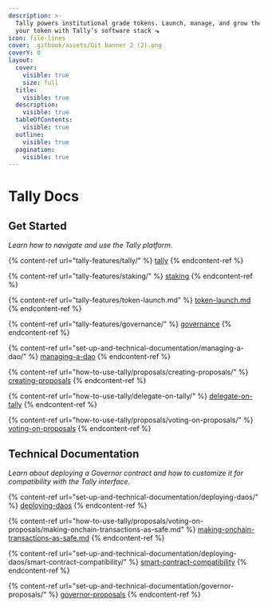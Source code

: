 ```yaml
---
description: >-
  Tally powers institutional grade tokens. Launch, manage, and grow the value of
  your token with Tally’s software stack ⬎
icon: file-lines
cover: .gitbook/assets/Git banner 2 (2).png
coverY: 0
layout:
  cover:
    visible: true
    size: full
  title:
    visible: true
  description:
    visible: true
  tableOfContents:
    visible: true
  outline:
    visible: true
  pagination:
    visible: true
---
```


# Tally Docs

## Get Started

_Learn how to navigate and use the Tally platform._

{% content-ref url="tally-features/tally/" %}
[tally](tally-features/tally/)
{% endcontent-ref %}

{% content-ref url="tally-features/staking/" %}
[staking](tally-features/staking/)
{% endcontent-ref %}

{% content-ref url="tally-features/token-launch.md" %}
[token-launch.md](tally-features/token-launch.md)
{% endcontent-ref %}

{% content-ref url="tally-features/governance/" %}
[governance](tally-features/governance/)
{% endcontent-ref %}

{% content-ref url="set-up-and-technical-documentation/managing-a-dao/" %}
[managing-a-dao](set-up-and-technical-documentation/managing-a-dao/)
{% endcontent-ref %}

{% content-ref url="how-to-use-tally/proposals/creating-proposals/" %}
[creating-proposals](how-to-use-tally/proposals/creating-proposals/)
{% endcontent-ref %}

{% content-ref url="how-to-use-tally/delegate-on-tally/" %}
[delegate-on-tally](how-to-use-tally/delegate-on-tally/)
{% endcontent-ref %}

{% content-ref url="how-to-use-tally/proposals/voting-on-proposals/" %}
[voting-on-proposals](how-to-use-tally/proposals/voting-on-proposals/)
{% endcontent-ref %}

## Technical Documentation

_Learn about deploying a Governor contract and how to customize it for compatibility with the Tally interface._

{% content-ref url="set-up-and-technical-documentation/deploying-daos/" %}
[deploying-daos](set-up-and-technical-documentation/deploying-daos/)
{% endcontent-ref %}

{% content-ref url="how-to-use-tally/proposals/voting-on-proposals/making-onchain-transactions-as-safe.md" %}
[making-onchain-transactions-as-safe.md](how-to-use-tally/proposals/voting-on-proposals/making-onchain-transactions-as-safe.md)
{% endcontent-ref %}

{% content-ref url="set-up-and-technical-documentation/deploying-daos/smart-contract-compatibility/" %}
[smart-contract-compatibility](set-up-and-technical-documentation/deploying-daos/smart-contract-compatibility/)
{% endcontent-ref %}

{% content-ref url="set-up-and-technical-documentation/governor-proposals/" %}
[governor-proposals](set-up-and-technical-documentation/governor-proposals/)
{% endcontent-ref %}
